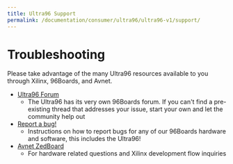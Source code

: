 ```yaml
---
title: Ultra96 Support
permalink: /documentation/consumer/ultra96/ultra96-v1/support/
---
```

# Troubleshooting
Please take advantage of the many Ultra96 resources available to you through Xilinx, 96Boards, and Avnet.

- [Ultra96 Forum](https://discuss.96boards.org/c/products/ultra96)
   - The Ultra96 has its very own 96Boards forum. If you can't find a pre-existing thread that addresses your issue, start your own and let the community help out
- [Report a bug!](https://www.96boards.org/documentation/Extras/Report_a_bug.md.html)
   - Instructions on how to report bugs for any of our 96Boards hardware and software, this includes the Ultra96!
- [Avnet ZedBoard](http://zedboard.org/forums/ultra96-hardware-design)
   - For hardware related questions and Xilinx development flow inquiries
